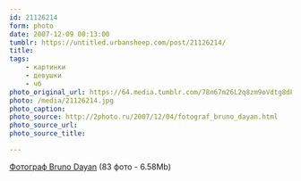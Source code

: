 ```yaml
---
id: 21126214
form: photo
date: 2007-12-09 00:13:00
tumblr: https://untitled.urbansheep.com/post/21126214/
title:
tags:
    - картинки
    - девушки
    - чб
photo_original_url: https://64.media.tumblr.com/78n67m26L2q8zm9oVdtg8dFG_1280.jpg
photo: /media/21126214.jpg
photo_caption: 
photo_source: http://2photo.ru/2007/12/04/fotograf_bruno_dayan.html
photo_source_url:
photo_source_title:

---
```


<p><a href="http://2photo.ru/2007/12/04/fotograf_bruno_dayan.html">Фотограф Bruno Dayan</a> (83 фото - 6.58Mb)</p>
